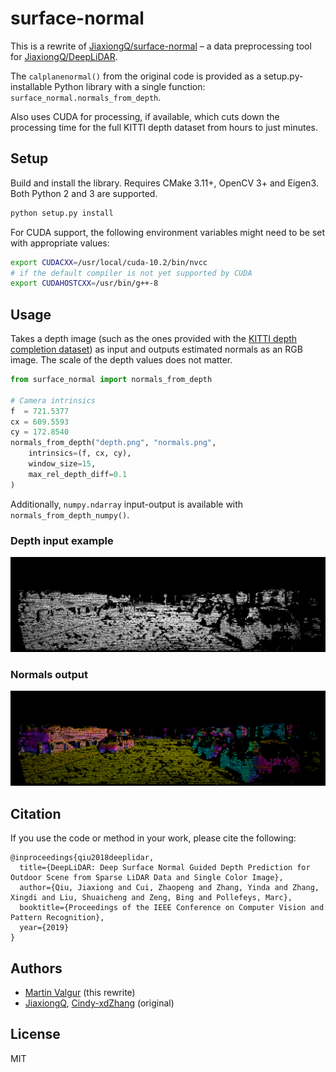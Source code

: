# surface-normal
This is a rewrite of [JiaxiongQ/surface-normal](https://github.com/JiaxiongQ/surface-normal) –
a data preprocessing tool for [JiaxiongQ/DeepLiDAR](https://github.com/JiaxiongQ/DeepLiDAR).

The `calplanenormal()` from the original code is provided as a setup.py-installable Python
library with a single function: `surface_normal.normals_from_depth`.

Also uses CUDA for processing, if available, which cuts down the processing time for the full KITTI depth dataset from hours to just minutes.

## Setup

Build and install the library. Requires CMake 3.11+, OpenCV 3+ and Eigen3. Both Python 2 and 3 are supported.

```bash
python setup.py install
```

For CUDA support, the following environment variables might need to be set with appropriate values:

```bash
export CUDACXX=/usr/local/cuda-10.2/bin/nvcc
# if the default compiler is not yet supported by CUDA
export CUDAHOSTCXX=/usr/bin/g++-8
```

## Usage

Takes a depth image (such as the ones provided with the [KITTI depth completion dataset](http://www.cvlibs.net/datasets/kitti/eval_depth.php?benchmark=depth_completion))
as input and outputs estimated normals as an RGB image.
The scale of the depth values does not matter.

```python
from surface_normal import normals_from_depth

# Camera intrinsics
f  = 721.5377
cx = 609.5593
cy = 172.8540
normals_from_depth("depth.png", "normals.png",
    intrinsics=(f, cx, cy),
    window_size=15,
    max_rel_depth_diff=0.1
)
```

Additionally, `numpy.ndarray` input-output is available with `normals_from_depth_numpy()`.

### Depth input example 

![depth](depth.png)

### Normals output
![normals](normals.png)

## Citation
If you use the code or method in your work, please cite the following:  
```
@inproceedings{qiu2018deeplidar,
  title={DeepLiDAR: Deep Surface Normal Guided Depth Prediction for Outdoor Scene from Sparse LiDAR Data and Single Color Image},
  author={Qiu, Jiaxiong and Cui, Zhaopeng and Zhang, Yinda and Zhang, Xingdi and Liu, Shuaicheng and Zeng, Bing and Pollefeys, Marc},
  booktitle={Proceedings of the IEEE Conference on Computer Vision and Pattern Recognition},
  year={2019}
}
```

## Authors
* [Martin Valgur](https://github.com/valgur) (this rewrite)
* [JiaxiongQ](https://github.com/JiaxiongQ), [Cindy-xdZhang](https://github.com/Cindy-xdZhang) (original)

## License
MIT
